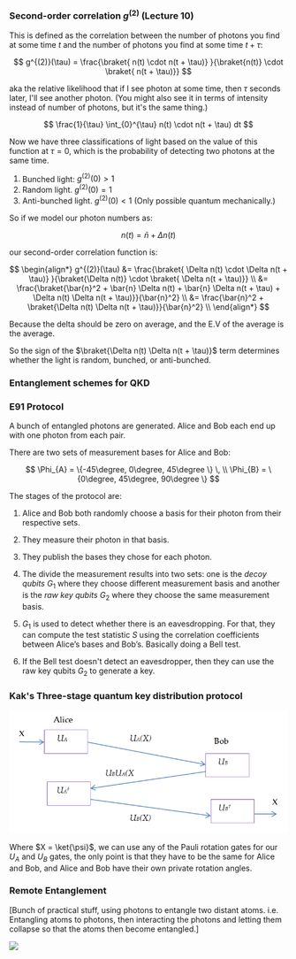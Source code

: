 ### Second-order correlation $g^{(2)}$ (Lecture 10)

This is defined as the correlation between the number of photons you find at some time $t$ and the number of photons you find at some time $t + \tau$:

$$
g^{(2)}(\tau) = \frac{\braket{ n(t) \cdot n(t + \tau)} }{\braket{n(t)} \cdot  \braket{ n(t + \tau)}}
$$

aka the relative likelihood that if I see photon at some time, then $\tau$ seconds later, I'll see another photon. (You might also see it in terms of intensity instead of number of photons, but it's the same thing.)

$$
\frac{1}{\tau} \int_{0}^{\tau} n(t) \cdot n(t + \tau) dt
$$

Now we have three classifications of light based on the value of this function at $\tau = 0$, which is the probability of detecting two photons at the same time.

1. Bunched light: $g^{(2)}(0) > 1$ 
2. Random light. $g^{(2)}(0) = 1$
3. Anti-bunched light. $g^{(2)}(0) < 1$  (Only possible quantum mechanically.)

So if we model our photon numbers as:

$$
n(t) = \bar{n} + \Delta n(t)
$$

our second-order correlation function is:

$$
\begin{align*} 
g^{(2)}(\tau) 
&= \frac{\braket{ \Delta n(t) \cdot \Delta n(t + \tau)} }{\braket{\Delta n(t)} \cdot  \braket{ \Delta n(t + \tau)}} \\
&= \frac{\braket{\bar{n}^2 + \bar{n} \Delta n(t) + \bar{n} \Delta n(t + \tau) + \Delta n(t) \Delta n(t + \tau)}}{\bar{n}^2} \\
&= \frac{\bar{n}^2 + \braket{\Delta n(t) \Delta n(t + \tau)}}{\bar{n}^2} \\
\end{align*}
$$

Because the delta should be zero on average, and the E.V of the average is the average.

So the sign of the $\braket{\Delta n(t) \Delta n(t + \tau)}$ term determines whether the light is random, bunched, or anti-bunched.

### Entanglement schemes for QKD

### E91 Protocol
A bunch of entangled photons are generated. Alice and Bob each end up with one photon from each pair. 

There are two sets of measurement bases for Alice and Bob:

$$
\Phi_{A} = \{-45\degree, 0\degree, 45\degree \}
\, \\
\Phi_{B} = \{0\degree, 45\degree, 90\degree \}
$$

The stages of the protocol are:
1. Alice and Bob both randomly choose a basis for their photon from their respective sets.
   
2. They measure their photon in that basis.
   
3. They publish the bases they chose for each photon.
4. The divide the measurement results into two sets: one is the _decoy qubits_ $G_1$ where they choose different measurement basis and another is the _raw key qubits_ $G_2$ where they choose the same measurement basis.
   
5. $G_1$ is used to detect whether there is an eavesdropping. For that, they can compute the test statistic $S$ using the correlation coefficients between Alice’s bases and Bob’s. Basically doing a Bell test.
   
6. If the Bell test doesn't detect an eavesdropper, then they can use the raw key qubits $G_2$ to generate a key.


### Kak's Three-stage quantum key distribution protocol

![](.graphics/2023-03-20-19-50-25.png)

Where $X = \ket{\psi}$, we can use any of the Pauli rotation gates for our $U_A$ and $U_B$ gates, the only point is that they have to be the same for Alice and Bob, and Alice and Bob have their own private rotation angles.

### Remote Entanglement

[Bunch of practical stuff, using photons to entangle two distant atoms. i.e. Entangling atoms to photons, then interacting the photons and letting them collapse so that the atoms then become entangled.]

![](.graphics/../2023-03-20-22-09-14.png)
